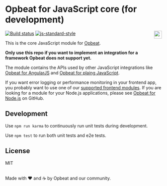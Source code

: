 # Opbeat for JavaScript core (for development)

[![Build status](https://travis-ci.org/opbeat/opbeat-js-core.svg?branch=master)](https://travis-ci.org/opbeat/opbeat-js-core)
[![js-standard-style](https://img.shields.io/badge/code%20style-standard-brightgreen.svg?style=flat)](https://github.com/feross/standard)
<a href="https://opbeat.com" title="Opbeat"><img src="http://opbeat-brand-assets.s3-website-us-east-1.amazonaws.com/svg/logo/logo.svg" align="right" height="25px"></a>


This is the core JavaScript module for [Opbeat](https://opbeat.com). 

**Only use this repo if you want to implement an integration for a framework Opbeat does not support yet.**

The module contains the APIs used by other JavaScript integrations like [Opbeat for AngularJS](https://github.com/opbeat/opbeat-angular) and [Opbeat for plaing JavaScript](https://github.com/opbeat/opbeat-plain-js/).

If you want error logging or performance monitoring in your frontend app, you probably want to use one of our [supported frontend modules](https://opbeat.com/docs/topics/javascript/). If you are looking for a module for your Node.js applications, please see [Opbeat for Node.js](https://github.com/opbeat/opbeat-node) on GitHub.

## Development

Use `npm run karma` to continuously run unit tests during development.

Use `npm test` to run both unit tests and e2e tests.


## License
MIT

<br>Made with ♥️ and ☕️ by Opbeat and our community.
